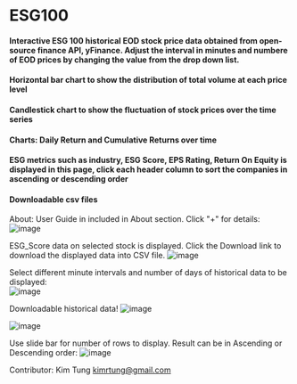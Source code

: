 # ESG100
#### Interactive ESG 100 historical EOD stock price data obtained from open-source finance API, yFinance. Adjust the interval in minutes and numbere of EOD prices by changing the value from the drop down list.
#### Horizontal bar chart to show the distribution of total volume at each price level
#### Candlestick chart to show the fluctuation of stock prices over the time series
#### Charts: Daily Return and Cumulative Returns over time
#### ESG metrics such as industry, ESG Score, EPS Rating, Return On Equity is displayed in this page, click each header column to sort the companies in ascending or descending order
#### Downloadable csv files

About: User Guide in included in About section. Click "+" for details: 
![image](https://user-images.githubusercontent.com/35645038/175801061-282b8bb6-2848-4231-ad77-d0e7d7b3ec79.png)

ESG_Score data on selected stock is displayed. Click the Download link to download the displayed data into CSV file.
![image](https://user-images.githubusercontent.com/35645038/175801111-0cf1367b-d0dd-4739-839f-bb95d3ef70a3.png)

Select different minute intervals and number of days of historical data to be displayed:  
![image](https://user-images.githubusercontent.com/35645038/173219226-b8e9091f-6114-47bd-b736-d54ba70b6b9a.png)  

Downloadable historical data!
![image](https://user-images.githubusercontent.com/35645038/175804925-bcf7a5fd-d32e-4312-8b8a-49871c513ca5.png)

![image](https://user-images.githubusercontent.com/35645038/186001817-f67f87b6-8102-40ac-b17d-d79eaa81d674.png)

Use slide bar for number of rows to display. Result can be in Ascending or Descending order:
![image](https://user-images.githubusercontent.com/35645038/173219293-c9476295-fda5-4024-a78a-6be56821dde5.png)

Contributor: Kim Tung kimrtung@gmail.com
